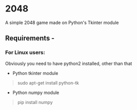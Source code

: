 # 2048
A simple 2048 game made on Python's Tkinter module

## Requirements - 
### For Linux users:
Obviously you need to have python2 installed, other than that

* Python tkinter module
> sudo apt-get install python-tk

* Python numpy module
> pip install numpy
